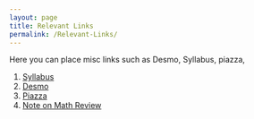 ```yaml
---
layout: page
title: Relevant Links
permalink: /Relevant-Links/
---
```


Here you can place misc links such as Desmo, Syllabus, piazza,

1. [Syllabus](https://docs.google.com/document/d/18goaY8uKHeL3DQ8_uE600v6pmsR9vmrW8cAoKeE0YMA/edit)
2. [Desmo](https://www.desmos.com/calculator/gui6gng3mu)
3. [Piazza](https://piazza.com/ucsc/spring2020/s20econ100a01)
4. [Note on Math Review](http://localhost:4000/Note-on-Math-Review/)
